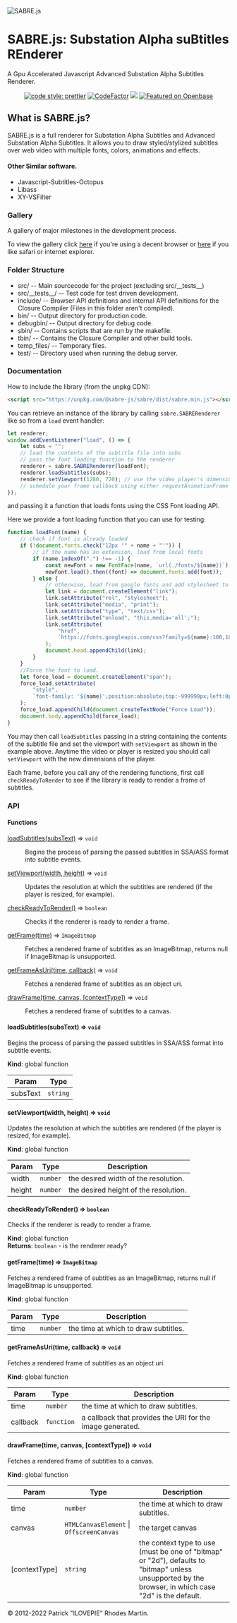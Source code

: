 ![SABRE.js](sabre.svg)

# SABRE.js: Substation Alpha suBtitles REnderer

A Gpu Accelerated Javascript Advanced Substation Alpha Subtitles Renderer.

<span style="text-align:center; width:100%; display: inline-block;">[![code style: prettier](https://img.shields.io/badge/code_style-prettier-ff69b4.svg?style=flat-square)](https://github.com/prettier/prettier) [![CodeFactor](https://www.codefactor.io/repository/github/sabre-js/sabre.js/badge)](https://www.codefactor.io/repository/github/sabre-js/sabre.js) [![](https://data.jsdelivr.com/v1/package/npm/@sabre-js/sabre/badge)](https://www.jsdelivr.com/package/npm/@sabre-js/sabre) [![Featured on Openbase](https://badges.openbase.com/js/featured/@sabre-js/sabre.svg?token=X7lxF2mBNtaAGL5OtiKQkLjR8uUzMVOJtDX45rCSq1g=)](https://openbase.com/js/@sabre-js/sabre?utm_source=embedded&utm_medium=badge&utm_campaign=rate-badge)</span>

## What is SABRE.js?

SABRE.js is a full renderer for Substation Alpha Subtitles and Advanced Substation Alpha Subtitles.
It allows you to draw styled/stylized subtitles over web video with multiple fonts, colors, animations and effects.

#### Other Similar software.

-   Javascript-Subtitles-Octopus
-   Libass
-   XY-VSFilter

### Gallery

A gallery of major milestones in the development process.

To view the gallery click [here](/gallery/gallery.md) if you're using a decent browser or [here](/gallery/but_i_use_safari.md) if you like safari or internet explorer.

### Folder Structure

-   src/ -- Main sourcecode for the project (excluding src/\_\_tests\_\_)
-   src/\_\_tests\_\_/ -- Test code for test driven development.
-   include/ -- Browser API definitions and internal API definitions for the Closure Compiler (Files in this folder aren't compiled).
-   bin/ -- Output directory for production code.
-   debugbin/ -- Output directory for debug code.
-   sbin/ -- Contains scripts that are run by the makefile.
-   tbin/ -- Contains the Closure Compiler and other build tools.
-   temp_files/ -- Temporary files.
-   test/ -- Directory used when running the debug server.

### Documentation

How to include the library (from the unpkg CDN):

```html
<script src="https://unpkg.com/@sabre-js/sabre/dist/sabre.min.js"></script>
```

You can retrieve an instance of the library by calling `sabre.SABRERenderer` like so from a `load` event handler:

```js
let renderer;
window.addEventListener("load", () => {
    let subs = "";
    // load the contents of the subtitle file into subs
    // pass the font loading function to the renderer
    renderer = sabre.SABRERenderer(loadFont);
    renderer.loadSubtitles(subs);
    renderer.setViewport(1280, 720); // use the video player's dimensions.
    // schedule your frame callback using either requestAnimationFrame or requestVideoFrameCallback
});
```

and passing it a function that loads fonts using the CSS Font loading API.

Here we provide a font loading function that you can use for testing:

```js
function loadFont(name) {
    // check if font is already loaded
    if (!document.fonts.check("12px '" + name + "'")) {
        // if the name has an extension, load from local fonts
        if (name.indexOf(".") !== -1) {
            const newFont = new FontFace(name, `url(./fonts/${name})`);
            newFont.load().then((font) => document.fonts.add(font));
        } else {
            // otherwise, load from google fonts and add stylesheet to document
            let link = document.createElement("link");
            link.setAttribute("rel", "stylesheet");
            link.setAttribute("media", "print");
            link.setAttribute("type", "text/css");
            link.setAttribute("onload", "this.media='all';");
            link.setAttribute(
                "href",
                `https://fonts.googleapis.com/css?family=${name}:100,100i,300,300i,400,400i,500,500i,700,700i,900,900i`
            );
            document.head.appendChild(link);
        }
    }
    //Force the font to load.
    let force_load = document.createElement("span");
    force_load.setAttribute(
        "style",
        `font-family: '${name}';position:absolute;top:-999999px;left:0px;`
    );
    force_load.appendChild(document.createTextNode("Force Load"));
    document.body.appendChild(force_load);
}
```

You may then call `loadSubtitles` passing in a string containing the contents of the subtitle file and set the
viewport with `setViewport` as shown in the example above. Anytime the video or player is resized you should call
`setViewport` with the new dimensions of the player.

Each frame, before you call any of the rendering functions, first call `checkReadyToRender` to see if the library is ready
to render a frame of subtitles.

### API

#### Functions

<dl>
<dt><a href="#loadSubtitles">loadSubtitles(subsText)</a> ⇒ <code>void</code></dt>
<dd><p>Begins the process of parsing the passed subtitles in SSA/ASS format into subtitle events.</p>
</dd>
<dt><a href="#setViewport">setViewport(width, height)</a> ⇒ <code>void</code></dt>
<dd><p>Updates the resolution at which the subtitles are rendered (if the player is resized, for example).</p>
</dd>
<dt><a href="#checkReadyToRender">checkReadyToRender()</a> ⇒ <code>boolean</code></dt>
<dd><p>Checks if the renderer is ready to render a frame.</p>
</dd>
<dt><a href="#getFrame">getFrame(time)</a> ⇒ <code>ImageBitmap</code></dt>
<dd><p>Fetches a rendered frame of subtitles as an ImageBitmap, returns null if ImageBitmap is unsupported.</p>
</dd>
<dt><a href="#getFrameAsUri">getFrameAsUri(time, callback)</a> ⇒ <code>void</code></dt>
<dd><p>Fetches a rendered frame of subtitles as an object uri.</p>
</dd>
<dt><a href="#drawFrame">drawFrame(time, canvas, [contextType])</a> ⇒ <code>void</code></dt>
<dd><p>Fetches a rendered frame of subtitles to a canvas.</p>
</dd>
</dl>

#### loadSubtitles(subsText) ⇒ <code>void</code>

Begins the process of parsing the passed subtitles in SSA/ASS format into subtitle events.

**Kind**: global function

| Param    | Type                |
| -------- | ------------------- |
| subsText | <code>string</code> |

<a name="setViewport"></a>

#### setViewport(width, height) ⇒ <code>void</code>

Updates the resolution at which the subtitles are rendered (if the player is resized, for example).

**Kind**: global function

| Param  | Type                | Description                           |
| ------ | ------------------- | ------------------------------------- |
| width  | <code>number</code> | the desired width of the resolution.  |
| height | <code>number</code> | the desired height of the resolution. |

<a name="checkReadyToRender"></a>

#### checkReadyToRender() ⇒ <code>boolean</code>

Checks if the renderer is ready to render a frame.

**Kind**: global function  
**Returns**: <code>boolean</code> - is the renderer ready?  
<a name="getFrame"></a>

#### getFrame(time) ⇒ <code>ImageBitmap</code>

Fetches a rendered frame of subtitles as an ImageBitmap, returns null if ImageBitmap is unsupported.

**Kind**: global function

| Param | Type                | Description                          |
| ----- | ------------------- | ------------------------------------ |
| time  | <code>number</code> | the time at which to draw subtitles. |

<a name="getFrameAsUri"></a>

#### getFrameAsUri(time, callback) ⇒ <code>void</code>

Fetches a rendered frame of subtitles as an object uri.

**Kind**: global function

| Param    | Type                  | Description                                               |
| -------- | --------------------- | --------------------------------------------------------- |
| time     | <code>number</code>   | the time at which to draw subtitles.                      |
| callback | <code>function</code> | a callback that provides the URI for the image generated. |

<a name="drawFrame"></a>

#### drawFrame(time, canvas, [contextType]) ⇒ <code>void</code>

Fetches a rendered frame of subtitles to a canvas.

**Kind**: global function

| Param         | Type                                                           | Description                                                                                                                                           |
| ------------- | -------------------------------------------------------------- | ----------------------------------------------------------------------------------------------------------------------------------------------------- |
| time          | <code>number</code>                                            | the time at which to draw subtitles.                                                                                                                  |
| canvas        | <code>HTMLCanvasElement</code> \| <code>OffscreenCanvas</code> | the target canvas                                                                                                                                     |
| [contextType] | <code>string</code>                                            | the context type to use (must be one of "bitmap" or "2d"), defaults to "bitmap" unless unsupported by the browser, in which case "2d" is the default. |

&copy; 2012-2022 Patrick "ILOVEPIE" Rhodes Martin.
